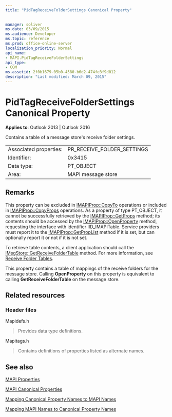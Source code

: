 ```yaml
---
title: "PidTagReceiveFolderSettings Canonical Property"
 
 
manager: soliver
ms.date: 03/09/2015
ms.audience: Developer
ms.topic: reference
ms.prod: office-online-server
localization_priority: Normal
api_name:
- MAPI.PidTagReceiveFolderSettings
api_type:
- COM
ms.assetid: 2f0b1679-05b0-4580-b6d2-474fe3f9d012
description: "Last modified: March 09, 2015"
---
```


# PidTagReceiveFolderSettings Canonical Property

  
  
**Applies to**: Outlook 2013 | Outlook 2016 
  
Contains a table of a message store's receive folder settings.
  
|||
|:-----|:-----|
|Associated properties:  <br/> |PR_RECEIVE_FOLDER_SETTINGS  <br/> |
|Identifier:  <br/> |0x3415  <br/> |
|Data type:  <br/> |PT_OBJECT  <br/> |
|Area:  <br/> |MAPI message store  <br/> |
   
## Remarks

This property can be excluded in [IMAPIProp::CopyTo](imapiprop-copyto.md) operations or included in [IMAPIProp::CopyProps](imapiprop-copyprops.md) operations. As a property of type PT_OBJECT, it cannot be successfully retrieved by the [IMAPIProp::GetProps](imapiprop-getprops.md) method; its contents should be accessed by the [IMAPIProp::OpenProperty](imapiprop-openproperty.md) method, requesting the interface with identifier IID_IMAPITable. Service providers must report it to the [IMAPIProp::GetPropList](imapiprop-getproplist.md) method if it is set, but can optionally report it or not if it is not set. 
  
To retrieve table contents, a client application should call the [IMsgStore::GetReceiveFolderTable](imsgstore-getreceivefoldertable.md) method. For more information, see [Receive Folder Tables](receive-folder-tables.md).
  
This property contains a table of mappings of the receive folders for the message store. Calling **OpenProperty** on this property is equivalent to calling **GetReceiveFolderTable** on the message store. 
  
## Related resources

### Header files

Mapidefs.h
  
> Provides data type definitions.
    
Mapitags.h
  
> Contains definitions of properties listed as alternate names.
    
## See also



[MAPI Properties](mapi-properties.md)
  
[MAPI Canonical Properties](mapi-canonical-properties.md)
  
[Mapping Canonical Property Names to MAPI Names](mapping-canonical-property-names-to-mapi-names.md)
  
[Mapping MAPI Names to Canonical Property Names](mapping-mapi-names-to-canonical-property-names.md)

